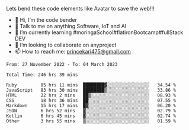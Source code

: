 Lets bend these code elements like Avatar to save the web!!!
- 👋 Hi, I’m the code bender
- 👀 Talk to me on anything Software, IoT and AI
- 🌱 I’m currently learning #moringaSchool#flatironBootcamp#fullStack DEV
- 💞️ I’m looking to collaborate on anyproject
- 📫 How to reach me: princekari475@gmail.com

<!--START_SECTION:waka-->

```text
From: 27 November 2022 - To: 04 March 2023

Total Time: 246 hrs 39 mins

Ruby         85 hrs 11 mins  ████████▓░░░░░░░░░░░░░░░░   34.54 %
JavaScript   83 hrs 30 mins  ████████▒░░░░░░░░░░░░░░░░   33.86 %
HTML         22 hrs 2 mins   ██▒░░░░░░░░░░░░░░░░░░░░░░   08.93 %
CSS          18 hrs 36 mins  ██░░░░░░░░░░░░░░░░░░░░░░░   07.55 %
Markdown     15 hrs 17 mins  █▓░░░░░░░░░░░░░░░░░░░░░░░   06.20 %
JSON         6 hrs 52 mins   ▓░░░░░░░░░░░░░░░░░░░░░░░░   02.79 %
Kotlin       6 hrs 45 mins   ▓░░░░░░░░░░░░░░░░░░░░░░░░   02.74 %
Other        3 hrs 55 mins   ▒░░░░░░░░░░░░░░░░░░░░░░░░   01.59 %
```

<!--END_SECTION:waka-->


<!---
prince475/prince475 is a ✨ special ✨ repository because its `README.md` (this file) appears on your GitHub profile.
You can click the Preview link to take a look at your changes.
--->
